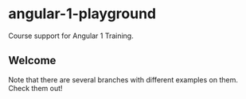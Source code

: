 # angular-1-playground
Course support for Angular 1 Training.

## Welcome
Note that there are several branches with different examples on them.
Check them out!
